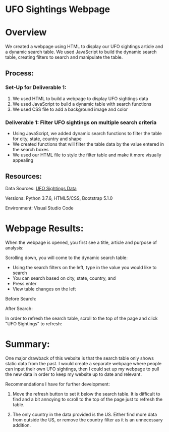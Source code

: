 # UFO Sightings Webpage

# Overview

We created a webpage using HTML to display our UFO sightings article and a dynamic search table. We used JavaScript to build the dynamic search table, creating filters to search and manipulate the table. 

## Process:
### Set-Up for Deliverable 1:
1. We used HTML to build a webpage to display UFO sightings data
2. We used JavaScript to build a dynamic table with search functions
3. We used CSS file to add a background image and color

### Deliverable 1: Filter UFO sightings on multiple search criteria
* Using JavaScript, we added dynamic search functions to filter the table for city, state, country and shape
* We created functions that will filter the table data by the value entered in the search boxes
* We used our HTML file to style the filter table and make it more visually appealing

## Resources:
Data Sources: [UFO Sightings Data](https://github.com/corispade/UFO_Sightings/blob/main/static/js/data.js)

Versions: Python 3.7.6, HTML5/CSS, Bootstrap 5.1.0

Environment: Visual Studio Code

# Webpage Results:

When the webpage is opened, you first see a title, article and purpose of analysis: 

Scrolling down, you will come to the dynamic search table:
* Using the search filters on the left, type in the value you would like to search
* You can search based on city, state, country, and 
* Press enter
* View table changes on the left

Before Search:

After Search:

In order to refresh the search table, scroll to the top of the page and click "UFO Sightings" to refresh:


# Summary:
One major drawback of this website is that the search table only shows static data from the past. I would create a separate webpage where people can input their own UFO sightings, then I could set up my webpage to pull the new data in order to keep my website up to date and relevant. 

Recommendations I have for further development:

1. Move the refresh button to set it below the search table. It is difficult to find and a bit annoying to scroll to the top of the page just to refresh the table.

2. The only country in the data provided is the US. Either find more data from outside the US, or remove the country filter as it is an unnecessary addition. 